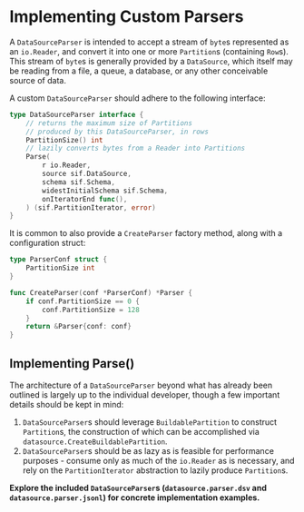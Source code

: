 # Implementing Custom Parsers

A `DataSourceParser` is intended to accept a stream of `byte`s represented as an `io.Reader`, and convert it into one or more `Partition`s (containing `Row`s). This stream of `byte`s is generally provided by a `DataSource`, which itself may be reading from a file, a queue, a database, or any other conceivable source of data.

A custom `DataSourceParser` should adhere to the following interface:

```go
type DataSourceParser interface {
	// returns the maximum size of Partitions
	// produced by this DataSourceParser, in rows
	PartitionSize() int
	// lazily converts bytes from a Reader into Partitions
	Parse(
		r io.Reader,
		source sif.DataSource,
		schema sif.Schema,
		widestInitialSchema sif.Schema,
		onIteratorEnd func(),
	) (sif.PartitionIterator, error)
}
```

It is common to also provide a `CreateParser` factory method, along with a configuration struct:

```go
type ParserConf struct {
	PartitionSize int
}

func CreateParser(conf *ParserConf) *Parser {
	if conf.PartitionSize == 0 {
		conf.PartitionSize = 128
	}
	return &Parser{conf: conf}
}
```

## Implementing Parse()

The architecture of a `DataSourceParser` beyond what has already been outlined is largely up to the individual developer, though a few important details should be kept in mind:

1. `DataSourceParser`s should leverage `BuildablePartition` to construct `Partition`s, the construction of which can be accomplished via `datasource.CreateBuildablePartition`.
1. `DataSourceParser`s should be as lazy as is feasible for performance purposes - consume only as much of the `io.Reader` as is necessary, and rely on the `PartitionIterator` abstraction to lazily produce `Partition`s.

**Explore the included `DataSourceParser`s (`datasource.parser.dsv` and `datasource.parser.jsonl`) for concrete implementation examples.**

